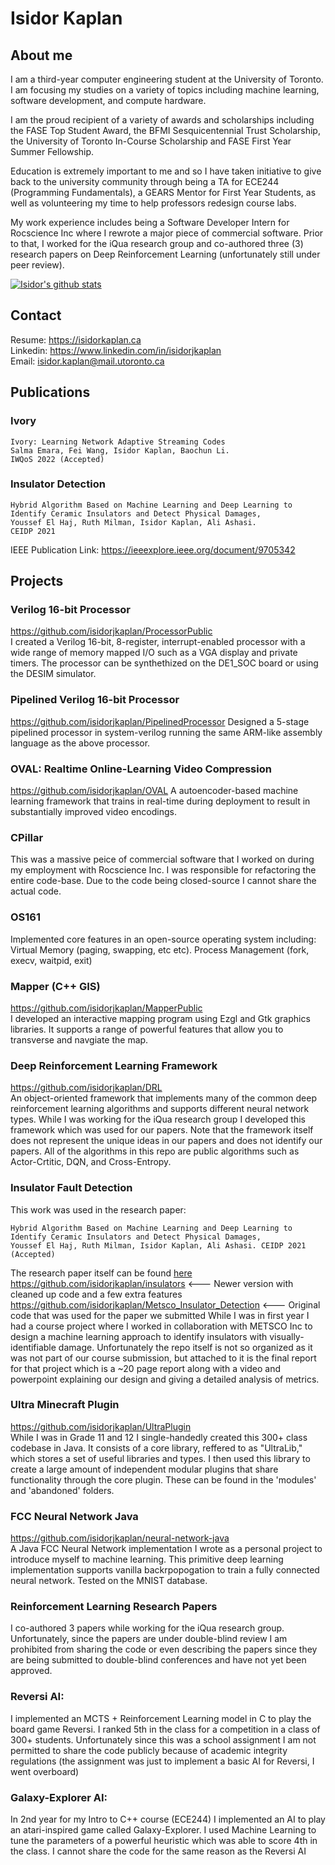 # Isidor Kaplan
## About me
I am a third-year computer engineering student at the University of Toronto. I am focusing my studies on a variety of topics including machine learning, software development, and compute hardware. 

I am the proud recipient of a variety of awards and scholarships including the FASE Top Student Award, the BFMI Sesquicentennial Trust Scholarship, the University of Toronto In-Course Scholarship and FASE First Year Summer Fellowship.

Education is extremely important to me and so I have taken initiative to give back to the university community through being a TA for ECE244 (Programming Fundamentals), a GEARS Mentor for First Year Students, as well as volunteering my time to help professors redesign course labs. 

My work experience includes being a Software Developer Intern for Rocscience Inc where I rewrote a major piece of commercial software. Prior to that, I worked for the iQua research group and co-authored three (3) research papers on Deep Reinforcement Learning (unfortunately still under peer review).

[![Isidor's github stats](https://github-readme-stats.vercel.app/api?username=isidorjkaplan&count_private=true&show_icons=true&theme=radical&hide=contribs,prs,issues)](https://github.com/anuraghazra/github-readme-stats)   

## Contact
Resume: https://isidorkaplan.ca \
Linkedin: https://www.linkedin.com/in/isidorjkaplan \
Email: isidor.kaplan@mail.utoronto.ca

## Publications
### Ivory
    Ivory: Learning Network Adaptive Streaming Codes
    Salma Emara, Fei Wang, Isidor Kaplan, Baochun Li.
    IWQoS 2022 (Accepted)
    
### Insulator Detection
    Hybrid Algorithm Based on Machine Learning and Deep Learning to Identify Ceramic Insulators and Detect Physical Damages,
    Youssef El Haj, Ruth Milman, Isidor Kaplan, Ali Ashasi.
    CEIDP 2021
IEEE Publication Link: https://ieeexplore.ieee.org/document/9705342 


## Projects

### Verilog 16-bit Processor
https://github.com/isidorjkaplan/ProcessorPublic  
I created a Verilog 16-bit, 8-register, interrupt-enabled processor with a wide range of memory mapped I/O such as a VGA display and private timers. The processor can be synthethized on the DE1_SOC board or using the DESIM simulator. 

### Pipelined Verilog 16-bit Processor
https://github.com/isidorjkaplan/PipelinedProcessor 
Designed a 5-stage pipelined processor in system-verilog running the same ARM-like assembly language as the above processor. 

### OVAL: Realtime Online-Learning Video Compression
https://github.com/isidorjkaplan/OVAL
A autoencoder-based machine learning framework that trains in real-time during deployment to result in substantially improved video encodings. 

### CPillar
This was a massive peice of commercial software that I worked on during my employment with Rocscience Inc. I was responsible for refactoring the entire code-base. Due to the code being closed-source I cannot share the actual code. 

### OS161
Implemented core features in an open-source operating system including: Virtual Memory (paging, swapping, etc etc). Process Management (fork, execv, waitpid, exit)

### Mapper (C++ GIS)
https://github.com/isidorjkaplan/MapperPublic   
I developed an interactive mapping program using Ezgl and Gtk graphics libraries. It supports a range of powerful features that allow you to transverse and navgiate the map. 

### Deep Reinforcement Learning Framework
https://github.com/isidorjkaplan/DRL   
An object-oriented framework that implements many of the common deep reinforcement learning algorithms and supports different neural network types. While I was working for the iQua research group I developed this framework which was used for our papers. Note that the framework itself does not represent the unique ideas in our papers and does not identify our papers. All of the algorithms in this repo are public algorithms such as Actor-Crtitic, DQN, and Cross-Entropy. 

### Insulator Fault Detection
This work was used in the research paper:
```
Hybrid Algorithm Based on Machine Learning and Deep Learning to Identify Ceramic Insulators and Detect Physical Damages,   
Youssef El Haj, Ruth Milman, Isidor Kaplan, Ali Ashasi. CEIDP 2021 (Accepted)
```
The research paper itself can be found [here](https://github.com/isidorjkaplan/insulators/blob/main/Hybrid%20Algorithm%20Based%20on%20Machine%20Learning%20and%20Deep%20Learning%20to%20Identify%20Ceramic%20Insulators%20and%20Detect%20Physical%20Damages.pdf) 
https://github.com/isidorjkaplan/insulators <--- Newer version with cleaned up code and a few extra features
https://github.com/isidorjkaplan/Metsco_Insulator_Detection <--- Original code that was used for the paper we submitted
While I was in first year I had a course project where I worked in collaboration with METSCO Inc to design a machine learning approach to identify insulators with visually-identifiable damage. Unfortunately the repo itself is not so organized as it was not part of our course submission, but attached to it is the final report for that project which is a ~20 page report along with a video and powerpoint explaining our design and giving a detailed analysis of metrics. 

### Ultra Minecraft Plugin
https://github.com/isidorjkaplan/UltraPlugin     
While I was in Grade 11 and 12 I single-handedly created this 300+ class codebase in Java. It consists of a core library, reffered to as "UltraLib," which stores a set of useful libraries and types. I then used this library to create a large amount of independent modular plugins that share functionality through the core plugin. These can be found in the 'modules' and 'abandoned' folders.

### FCC Neural Network Java
https://github.com/isidorjkaplan/neural-network-java     
A Java FCC Neural Network implementation I wrote as a personal project to introduce myself to machine learning. This primitive deep learning implementation supports vanilla backrpopogation to train a fully connected neural network. Tested on the MNIST database. 

### Reinforcement Learning Research Papers
I co-authored 3 papers while working for the iQua research group. Unfortunately, since the papers are under double-blind review I am prohibited from sharing the code or even describing the papers since they are being submitted to double-blind conferences and have not yet been approved. 

### Reversi AI: 
I implemented an MCTS + Reinforcement Learning model in C to play the board game Reversi. I ranked 5th in the class for a competition in a class of 300+ students. Unfortunately since this was a school assignment I am not permitted to share the code publicly because of academic integrity regulations (the assignment was just to implement a basic AI for Reversi, I went overboard)

### Galaxy-Explorer AI: 
In 2nd year for my Intro to C++ course (ECE244) I implemented an AI to play an atari-inspired game called Galaxy-Explorer. I used Machine Learning to tune the parameters of a powerful heuristic which was able to score 4th in the class. I cannot share the code for the same reason as the Reversi AI



